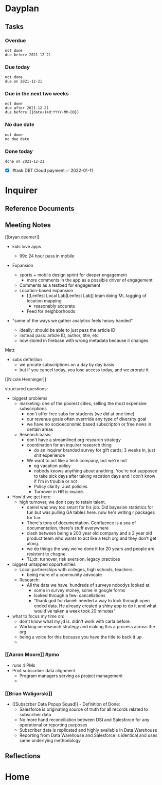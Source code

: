 # Dayplan
## Tasks
### Overdue
```tasks
not done
due before 2021-12-21
```

### Due today
```tasks
not done
due on 2021-12-21
```

### Due in the next two weeks
```tasks
not done
due after 2021-12-21
due before {{date+14d:YYYY-MM-DD}}
```

### No due date
```tasks
not done
no due date
```

### Done today
```tasks
done on 2021-12-21
```

- [x] #task DBT Cloud payment ✅ 2022-01-11

# Inquirer

## Reference Documents

## Meeting Notes

[[bryan deemer]]
- kids love apps
	- 99c 24 hour pass in mobile
- Expansion
	- sports + mobile design sprint for deeper engagement
		- more comments in the app as a possible driver of engagement
	- Comments as a testbed for engagement
	- Location-based expansion
		- [[Lenfest Local Lab|Lenfest Lab]] team doing ML tagging of location mapping
			- reasonably accurate
		- Feed for neighborhoods

- "some of the ways we gather analytics feels heavy handed"
	- ideally: should be able to just pass the article ID
	- instead pass: article ID, author, title, etc
	- now stored in firebase with wrong metadata because it changes



Matt:
- subs definition
	- we prorate subscriptions on a day by day basis
	- but if you cancel today, you lose access today, and we prorate it


[[Nicole Henninger]]

structured questions:
- biggest problems
	- marketing: one of the poorest cities, selling the most expensive subscriptions
		- don't offer free subs for students (we did at one time)
		- our revenue goals often overrride any type of diversity goal
		- we have no socioeconomic based subscripton or free news in certain areas
	- Research basis:
		- don't have a streamlined org research strategy
		- coordination for an inquirer research thing
			- do an inquirer branded survey for gift cards; 3 weeks in, just shit experience
		- We want to act like a tech company, but we're not
			- eg vacation policy
			- nobody knows anything about anything. You're not supposed to take sick days after taking vacation days and I don't know if I'm in trouble or not
			- Policy clarity. Just policies.
			- Turnover in HR is insane. 
- How'd we get here:
	- high turnover, we don't pay to retain talent.
		- daniel was way too smart for his job. Did bayesian statistics for fun but was pulling GA tables here. now he's writing r packages for fun.
		- There's tons of documentation. Confluence is a sea of documentation, there's stuff everywhere
		- clash between being a 200 year old company and a 2 year old product team who wants to act like a tech org and they don't get along.
		- we do things the way we've done it for 20 years and people are resistent to chagne. 
		- TL;dr: turnover, risk aversion, legacy practices
- biggest untapped opportunities:
	- Local partnerships with colleges, high schools, teachers.
		- being more of a community advocate
	- Research:
		- All the data we have. hundreds of surveys nobodys looked at.
			- some in survey money, some in google forms
			- looked through a few: cancellations
			- "thank god for daniel: needed a way to look through open ended data. He already created a shiny app to do it and what would've taken a week took 20 minutes"
- what to focus my time on:
	- don't know what my jd is. didn't work with carla before.
	- Working on research strategy and making this a process across the org
	- being a voice for this because you have the title to back it up
	- 

### [[Aaron Moore]] #pmo
- runs 4 PMs
- Print subscriber data alignment
	- Program managers serving as project management
	- 


### [[Brian Waligorski]]
- [[Subscrber Data Popup Squad]] - Definition of Done:
	- Salesforce is originating source of truth for all records related to subscriber data
	- No more hand reconciliation between DSI and Salesforce for any operational or reporting purposes
	- Subscriber data is replicated and highly available in Data Warehouse
	- Reporting from Data Warehouse and Salesforce is identical and uses same underlying methodology

## Reflections


# Home
